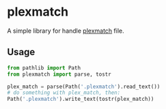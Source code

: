 # plexmatch

A simple library for handle [plexmatch](https://support.plex.tv/articles/plexmatch/) file.

## Usage

```python
from pathlib import Path
from plexmatch import parse, tostr

plex_match = parse(Path('.plexmatch').read_text())
# do something with plex_match, then:
Path('.plexmatch').write_text(tostr(plex_match))
```
